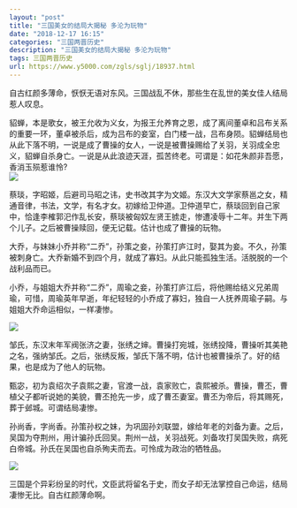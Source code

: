 ```yaml
---
layout: "post"
title: "三国美女的结局大揭秘 多沦为玩物"
date: "2018-12-17 16:15"
categories: "三国两晋历史"
description: "三国美女的结局大揭秘 多沦为玩物"
tags: 三国两晋历史
url: https://www.y5000.com/zgls/sglj/18937.html
---
```






自古红颜多薄命，恹恹无语对东风。三国战乱不休，那些生在乱世的美女佳人结局惹人叹息。

貂蝉，本是歌女，被王允收为义女，为报王允养育之恩，成了离间董卓和吕布关系的重要一环，董卓被杀后，成为吕布的妾室，白门楼一战，吕布身陨。貂蝉结局也从此下落不明，一说是成了曹操的女人，一说是被曹操赐给了关羽，关羽成全忠义，貂蝉自杀身亡。一说是从此浪迹天涯，孤苦终老。可谓是：如花朱颜非吾愿，香消玉殒惹谁怜?  
![](https://img.y5000.com/uploads/allimg/170410/1352193126-0.jpg)

蔡琰，字昭姬，后避司马昭之讳，史书改其字为文姬。东汉大文学家蔡邕之女，精通音律，书法，文学，有名才女。初嫁给卫仲道。卫仲道早亡，蔡琰回到自己家中，恰逢李榷郭汜作乱长安，蔡琰被匈奴左贤王掳走，惨遭凌辱十二年。并生下两个儿子。之后被曹操赎回，便无记载。估计也成了曹操的玩物。

大乔，与妹妹小乔并称“二乔”，孙策之妾，孙策打庐江时，娶其为妾。不久，孙策被刺身亡。大乔新婚不到四个月，就成了寡妇。从此只能孤独生活。活脱脱的一个战利品而已。

小乔，与姐姐大乔并称“二乔”，周瑜之妾，孙策打庐江后，将他赐给结义兄弟周瑜，可惜，周瑜英年早逝，年纪轻轻的小乔成了寡妇，独自一人抚养周瑜子嗣。与姐姐大乔命运相似，一样凄惨。

![](https://img.y5000.com/uploads/allimg/170410/13521931c-1.jpg)

邹氏，东汉末年军阀张济之妻，张绣之婶。曹操打宛城，张绣投降，曹操听其美艳之名，强纳邹氏。之后，张绣反叛，邹氏下落不明，估计也被曹操杀了。好的结果，也是成为了他人的玩物。

甄宓，初为袁绍次子袁熙之妻，官渡一战，袁家败亡，袁熙被杀。曹操，曹丕，曹植父子都听说她的美貌，曹丕抢先一步，成了曹丕妻室。曹丕为帝后，将其赐死，葬于邺城。可谓结局凄惨。

孙尚香，字尚香。孙策孙权之妹，为巩固孙刘联盟，嫁给年老的刘备为妻。之后，吴国为夺荆州，用计骗孙氏回吴。荆州一战，关羽战死。刘备攻打吴国失败，病死白帝城。孙氏在吴国也自杀殉夫而去。可怜成为政治的牺牲品。

![](https://img.y5000.com/uploads/allimg/170410/1352193110-2.jpg)

三国是个异彩纷呈的时代，文臣武将留名于史，而女子却无法掌控自己命运，结局凄惨无比。自古红颜薄命啊。
